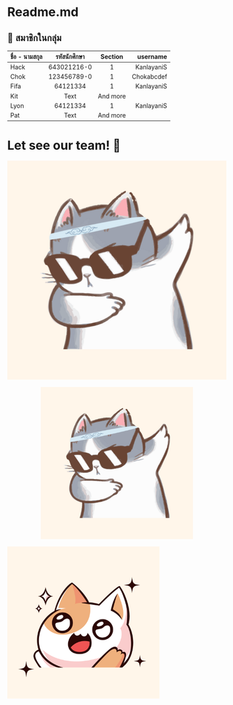 # Readme.md
## 🚀 สมาชิกในกลุ่ม

| ชื่อ - นามสกุล      | รหัสนักศึกษา | Section     | username  |
| :---        |    :----:   |    :----: |   ---:
| Hack      | 643021216-0      |  1  | KanlayaniS |
| Chok   | 123456789-0        | 1      | Chokabcdef|
| Fifa      | 64121334      |  1  | KanlayaniS |
| Kit   | Text        | And more      | |
| Lyon      | 64121334      |  1  | KanlayaniS |
| Pat   | Text        | And more      | |

# Let see our team! 👋
![work1](work1/0.png)
<p align="center">
  <img src="work1/0.png" width="350" height="350" title="img1">
</p>

<p align="left">
  <img src="work1/1.png" width="350" height="350" title="img1">
</p>
